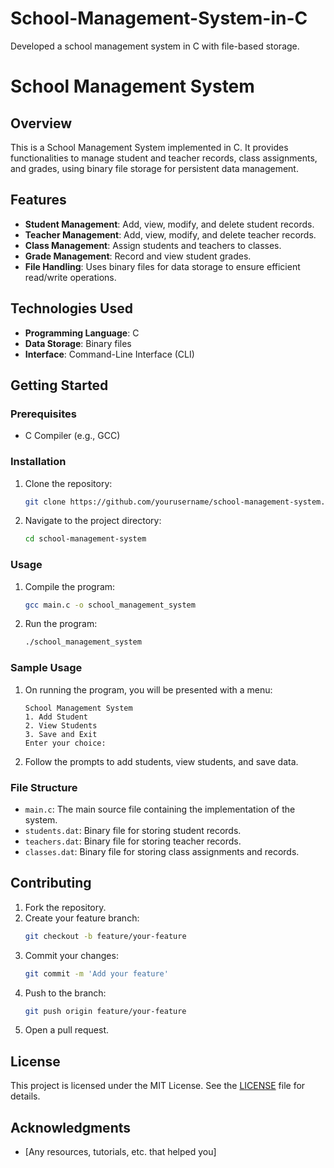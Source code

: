 # School-Management-System-in-C
Developed a school management system in C with file-based storage.
# School Management System

## Overview
This is a School Management System implemented in C. It provides functionalities to manage student and teacher records, class assignments, and grades, using binary file storage for persistent data management.

## Features
- **Student Management**: Add, view, modify, and delete student records.
- **Teacher Management**: Add, view, modify, and delete teacher records.
- **Class Management**: Assign students and teachers to classes.
- **Grade Management**: Record and view student grades.
- **File Handling**: Uses binary files for data storage to ensure efficient read/write operations.

## Technologies Used
- **Programming Language**: C
- **Data Storage**: Binary files
- **Interface**: Command-Line Interface (CLI)

## Getting Started

### Prerequisites
- C Compiler (e.g., GCC)

### Installation
1. Clone the repository:
    ```bash
    git clone https://github.com/yourusername/school-management-system.git
    ```
2. Navigate to the project directory:
    ```bash
    cd school-management-system
    ```

### Usage
1. Compile the program:
    ```bash
    gcc main.c -o school_management_system
    ```
2. Run the program:
    ```bash
    ./school_management_system
    ```

### Sample Usage
1. On running the program, you will be presented with a menu:
    ```plaintext
    School Management System
    1. Add Student
    2. View Students
    3. Save and Exit
    Enter your choice:
    ```
2. Follow the prompts to add students, view students, and save data.

### File Structure
- `main.c`: The main source file containing the implementation of the system.
- `students.dat`: Binary file for storing student records.
- `teachers.dat`: Binary file for storing teacher records.
- `classes.dat`: Binary file for storing class assignments and records.

## Contributing
1. Fork the repository.
2. Create your feature branch:
    ```bash
    git checkout -b feature/your-feature
    ```
3. Commit your changes:
    ```bash
    git commit -m 'Add your feature'
    ```
4. Push to the branch:
    ```bash
    git push origin feature/your-feature
    ```
5. Open a pull request.

## License
This project is licensed under the MIT License. See the [LICENSE](LICENSE) file for details.

## Acknowledgments
- [Any resources, tutorials, etc. that helped you]

